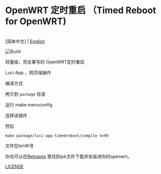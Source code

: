 # OpenWRT 定时重启 （Timed Reboot for OpenWRT)

<br>[简体中文] | [English](README_en.md)

![Build](https://github.com/kongfl888/luci-app-timedreboot/workflows/Build/badge.svg)

轻量级，完全重写的 OpenWRT定时重启

Luci App ，网页端操作

编译方式

拷贝到 ``package`` 目录

运行 make menuconfig

选择该插件

然后

``make package/luci-app-timedreboot/compile V=99``

文件在bin中寻

你也可以在[Releases](https://github.com/kongfl888/luci-app-timedreboot/releases) 里找到ipk文件下载并安装进你的openwrt。

[LICENSE](https://github.com/kongfl888/luci-app-timedreboot/blob/master/LICENSE)
